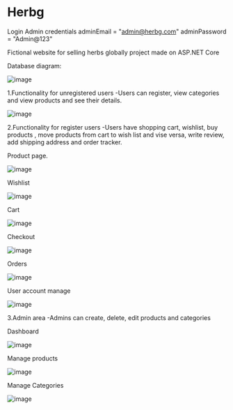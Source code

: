 # Herbg
Login Admin credentials
adminEmail = "admin@herbg.com"
adminPassword = "Admin@123"

Fictional website for selling herbs globally project made on ASP.NET Core

Database diagram:


![image](https://github.com/user-attachments/assets/d5c070cf-3d72-4529-8d4d-bfc6e3f0d6f2)


1.Functionality for unregistered users
-Users can register, view categories and view products and see their details.


![image](https://github.com/user-attachments/assets/c28d3fa3-aa98-4533-a9d5-6ddba5885453)

2.Functionality for register users
-Users have shopping cart, wishlist, buy products , move products from cart to wish list and vise versa, write review, add shipping address and order tracker.

Product page.

![image](https://github.com/user-attachments/assets/0ad7b456-51a5-416f-84bf-ffe0ec0cae4f)

Wishlist


![image](https://github.com/user-attachments/assets/79bab724-ba85-4cd0-bd52-d4050a0cd3ee)


Cart


![image](https://github.com/user-attachments/assets/59509e75-ba3c-464b-a4e3-02822a88db69)


Checkout


![image](https://github.com/user-attachments/assets/d40884d0-e4af-45f9-ad00-9531aafbb2c7)


Orders


![image](https://github.com/user-attachments/assets/7f5f7f92-72ed-446d-ac8e-9e65e904080f)


User account manage


![image](https://github.com/user-attachments/assets/c449b44e-7dcd-4db5-af56-dede3e31d32c)


3.Admin area
-Admins can create, delete, edit products and categories 

Dashboard


![image](https://github.com/user-attachments/assets/05d9fdf2-fbd9-4474-ba7e-5d8927471cf8)


Manage products


![image](https://github.com/user-attachments/assets/c5a67100-7d54-42ad-8424-2fdb8749088f)


Manage Categories 


![image](https://github.com/user-attachments/assets/d7c7da5a-6e06-449b-8723-52ab1a2e7204)






